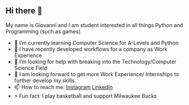 ## Hi there 👋

My name is Giovanni and I am student interested in all things Python and Programming (such as games)

- 🌱 I’m currently learning Computer Science for A-Levels and Python
- 🌱 I have recently developed workflows for a company as Work Experience
- 🤔 I’m looking for help with breaking into the Technology/Computer Science Field
- 👯 I am looking forward to get more Work Experience/ Internships to further develop my skills.
- 📫 How to reach me: [Instagram](https://www.instagram.com/hyperlegendz/) [LinkedIn](https://www.linkedin.com/in/giovanni-ibeawuchi-1812512bb/)
- ⚡ Fun fact: I play basketball and support Milwaukee Bucks

<!--
**HyperLegendZ/HyperLegendZ** is a ✨ _special_ ✨ repository because its `README.md` (this file) appears on your GitHub profile.

Here are some ideas to get you started:

- 🔭 I’m currently working on ...
- 🌱 I’m currently learning ...
- 👯 I’m looking to collaborate on ...
- 🤔 I’m looking for help with ...
- 💬 Ask me about ...
- 📫 How to reach me: ...
- 😄 Pronouns: ...
- ⚡ Fun fact: ...
-->
